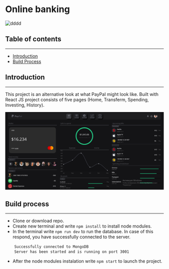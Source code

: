 # Online banking

![dddd](https://upload.wikimedia.org/wikipedia/commons/thumb/8/8c/PayPal_Logo_Grey.svg/1024px-PayPal_Logo_Grey.svg.png)

## Table of contents 
---

- [Introduction](#introduction)
- [Build Process](#build-process)

## Introduction
---
This project is an alternative look at what PayPal might look like. Built with React JS project consists of five pages (Home, Transferm, Spending, Investing, History).

![Picture](src/img/home-desktop-screen.png) 

## Build process
---
- Clone or download repo.
- Create new terminal and write ```npm install``` to install node modules.
- In the terminal write `npm run dev` to run the database. In case of this respond, you have successfully connected to the server.
```
    Successfully connected to MongoDB
    Server has been started and is running on port 3001
``` 
- After the node modules instalation write ```npm start``` to launch the project.
